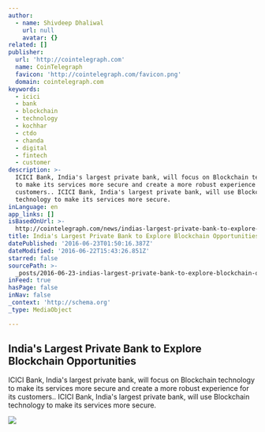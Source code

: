 ```yaml
---
author:
  - name: Shivdeep Dhaliwal
    url: null
    avatar: {}
related: []
publisher:
  url: 'http://cointelegraph.com'
  name: CoinTelegraph
  favicon: 'http://cointelegraph.com/favicon.png'
  domain: cointelegraph.com
keywords:
  - icici
  - bank
  - blockchain
  - technology
  - kochhar
  - ctdo
  - chanda
  - digital
  - fintech
  - customer
description: >-
  ICICI Bank, India's largest private bank, will focus on Blockchain technology
  to make its services more secure and create a more robust experience for its
  customers.. ICICI Bank, India's largest private bank, will use Blockchain
  technology to make its services more secure.
inLanguage: en
app_links: []
isBasedOnUrl: >-
  http://cointelegraph.com/news/indias-largest-private-bank-to-explore-blockchain-opportunities
title: India's Largest Private Bank to Explore Blockchain Opportunities
datePublished: '2016-06-23T01:50:16.387Z'
dateModified: '2016-06-22T15:43:26.851Z'
starred: false
sourcePath: >-
  _posts/2016-06-23-indias-largest-private-bank-to-explore-blockchain-opportuni.md
inFeed: true
hasPage: false
inNav: false
_context: 'http://schema.org'
_type: MediaObject

---
```

<article style=""><h1>India's Largest Private Bank to Explore Blockchain Opportunities</h1><p>ICICI Bank, India's largest private bank, will focus on Blockchain technology to make its services more secure and create a more robust experience for its customers.. ICICI Bank, India's largest private bank, will use Blockchain technology to make its services more secure.</p><img src="http://cointelegraph.com/images/725_aHR0cDovL2NvaW50ZWxlZ3JhcGguY29tL3N0b3JhZ2UvdXBsb2Fkcy92aWV3L2NjMzllZmM0MGM5OWMxMzNhZWJmYzkyZDRmYTNlZjBjLnBuZw==.jpg" /></article>
